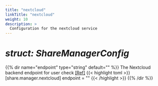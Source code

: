 ```yaml
---
title: "nextcloud"
linkTitle: "nextcloud"
weight: 10
description: >
  Configuration for the nextcloud service
---
```


# _struct: ShareManagerConfig_

{{% dir name="endpoint" type="string" default="" %}}
The Nextcloud backend endpoint for user check [[Ref]](https://github.com/cs3org/reva/tree/master/pkg/share/manager/nextcloud/nextcloud.go#L56)
{{< highlight toml >}}
[share.manager.nextcloud]
endpoint = ""
{{< /highlight >}}
{{% /dir %}}

